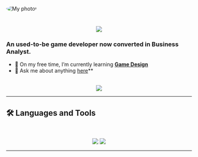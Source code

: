 <img src="[https://github.com/{USERNAME}/{USERNAME}/blob/main/software-developer.png](https://avatars.githubusercontent.com/u/149488058?v=4)" alt="My photo!" style="border-radius: 50%;">


<h1 align="center">
    <img src="https://readme-typing-svg.herokuapp.com/?font=Inter&size=48&center=true&vCenter=true&width=500&height=70&color=4493F8&duration=4000&lines=Howdy+!+🤠;+Soy+MiguelAngel+Cabezón!;" />
</h1>

### An used-to-be game developer now converted in Business Analyst.


- 🌱 On my free time, I’m currently learning **[Game Design](https://es.wikipedia.org/wiki/Diseño_de_juegos)**
- 💬 Ask me about anything [here](https://github.com/miguelancabezon/miguelancabezon/issues)**

<br>

<div align="center">
  <a href="miguelangel.cabezon@uneatlantico.es">
    <img src="https://img.shields.io/badge/Gmail-333333?style=for-the-badge&logo=gmail&logoColor=red" />
  </a>
</div>

<hr>



## 🛠️ Languages and Tools

<br>

<p align="center">
  <img src="https://skillicons.dev/icons?i=godot,unreal,unity,cs,java,ts,react,mongodb,astro" />
  <img src="https://skillicons.dev/icons?i=html,css,sass,tailwind,js,md,git,postman,figma" />
</p>

<hr>
